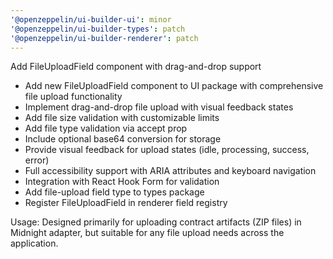 ```yaml
---
'@openzeppelin/ui-builder-ui': minor
'@openzeppelin/ui-builder-types': patch
'@openzeppelin/ui-builder-renderer': patch
---
```


Add FileUploadField component with drag-and-drop support

- Add new FileUploadField component to UI package with comprehensive file upload functionality
- Implement drag-and-drop file upload with visual feedback states
- Add file size validation with customizable limits
- Add file type validation via accept prop
- Include optional base64 conversion for storage
- Provide visual feedback for upload states (idle, processing, success, error)
- Full accessibility support with ARIA attributes and keyboard navigation
- Integration with React Hook Form for validation
- Add file-upload field type to types package
- Register FileUploadField in renderer field registry

Usage: Designed primarily for uploading contract artifacts (ZIP files) in Midnight adapter, but suitable for any file upload needs across the application.

